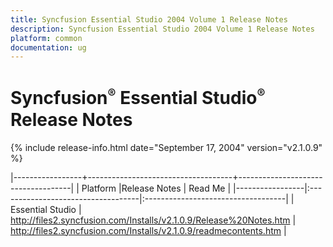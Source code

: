 ```yaml
---
title: Syncfusion Essential Studio 2004 Volume 1 Release Notes  
description: Syncfusion Essential Studio 2004 Volume 1 Release Notes  
platform: common
documentation: ug
---
```


# Syncfusion<sup style="font-size:70%">&reg;</sup>   Essential Studio<sup style="font-size:70%">&reg;</sup> Release Notes  

{% include release-info.html date="September 17, 2004"  version="v2.1.0.9" %} 

|-----------------+------------------------------------+------------------------------------|
|   Platform      |Release Notes                       | Read Me                            |
|-----------------|:-----------------------------------|:-----------------------------------|
| Essential Studio  | <http://files2.syncfusion.com/Installs/v2.1.0.9/Release%20Notes.htm> | <http://files2.syncfusion.com/Installs/v2.1.0.9/readmecontents.htm> |


